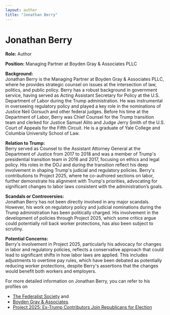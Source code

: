 ```yaml
---
layout: author
title: "Jonathan Berry"
---
```


# Jonathan Berry

**Role:** Author

**Position:** Managing Partner at Boyden Gray & Associates PLLC

**Background:**  
Jonathan Berry is the Managing Partner at Boyden Gray & Associates PLLC, where he provides strategic counsel on issues at the intersection of law, politics, and public policy. Berry has a robust background in government service, having served as Acting Assistant Secretary for Policy at the U.S. Department of Labor during the Trump administration. He was instrumental in overseeing regulatory policy and played a key role in the nominations of Justice Neil Gorsuch and other federal judges. Before his time at the Department of Labor, Berry was Chief Counsel for the Trump transition team and clerked for Justice Samuel Alito and Judge Jerry Smith of the U.S. Court of Appeals for the Fifth Circuit. He is a graduate of Yale College and Columbia University School of Law.

**Relation to Trump:**  
Berry served as Counsel to the Assistant Attorney General at the Department of Justice from 2017 to 2018 and was a member of Trump's presidential transition team in 2016 and 2017, focusing on ethics and legal policy. His roles in the DOJ and during the transition reflect his deep involvement in shaping Trump's judicial and regulatory policies. Berry's contributions to Project 2025, where he co-authored sections on labor, further demonstrate his alignment with Trump's priorities, advocating for significant changes to labor laws consistent with the administration’s goals.

**Scandals or Controversies:**  
Jonathan Berry has not been directly involved in any major scandals. However, his work on regulatory policy and judicial nominations during the Trump administration has been politically charged. His involvement in the development of policies through Project 2025, which some critics argue could potentially roll back worker protections, has also been subject to scrutiny.

**Potential Concerns:**  
Berry's involvement in Project 2025, particularly his advocacy for changes in labor and regulatory policies, reflects a conservative approach that could lead to significant shifts in how labor laws are applied. This includes adjustments to overtime pay rules, which have been debated as potentially reducing worker protections, despite Berry's assertions that the changes would benefit both workers and employers.

For more detailed information on Jonathan Berry, you can refer to his profiles on
- [The Federalist Society](https://fedsoc.org/contributors/jonathan-berry) and
- [Boyden Gray & Associates](https://boydengrayassociates.com).
- [Project 2025: Ex-Trump Contributors Join Republicans for Election](https://www.newsweek.com/project-2025-ex-trump-contributors-republicans-election-1922933)
